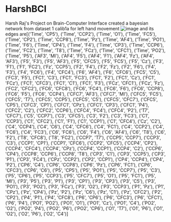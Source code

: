 # HarshBCI
Harsh Raj's Project on Brain-Computer Interface
created a bayesian network from dataset 1 calib1a for left hand movement ![image](https://github.com/user-attachments/assets/b35e48e7-852d-46a0-8fa5-4258d83b3774) and its edges are[('Time', 'CP5'), ('Time', 'CCP2'), ('Time', 'O1'), ('Time', 'FC5'), ('Time', 'CP2'), ('Time', 'CCP8'), ('Time', 'Pz'), ('Time', 'AF4'), ('Time', 'PO1'), ('Time', 'F6'), ('Time', 'CP4'), ('Time', 'F4'), ('Time', 'CP3'), ('Time', 'CCP6'), ('Time', 'FC2'), ('Time', 'T8'), ('Time', 'FCz'), ('Time', 'CFC1'), ('Time', 'PO2'), ('Time', 'P5'), ('AF3', 'MI'), ('AF4', 'F5'), ('AF4', 'F1'), ('AF4', 'Fz'), ('AF4', 'AF3'), ('F5', 'F3'), ('F5', 'AF3'), ('F5', 'CFC5'), ('F5', 'FC5'), ('F5', 'Cz'), ('F3', 'F1'), ('F1', 'FC2'), ('Fz', 'CCP5'), ('F2', 'F4'), ('F2', 'Fz'), ('F2', 'F6'), ('F4', 'F3'), ('F4', 'FC6'), ('F4', 'CFC4'), ('F6', 'AF4'), ('F6', 'CFC6'), ('FC5', 'C5'), ('FC3', 'F5'), ('FC1', 'C3'), ('FC1', 'FC3'), ('FC1', 'F2'), ('FC1', 'Cz'), ('FC1', 'FCz'), ('FC1', 'CFC3'), ('FC1', 'C1'), ('FC1', 'F3'), ('FCz', 'CFC1'), ('FCz', 'Fz'), ('FC2', 'CFC2'), ('FC6', 'CFC8'), ('FC6', 'FC4'), ('FC6', 'F6'), ('FC6', 'CCP8'), ('FC6', 'F5'), ('FC6', 'CCP4'), ('CFC7', 'AF3'), ('CFC7', 'MI'), ('CFC5', 'FC5'), ('CFC5', 'T7'), ('CFC5', 'CCP5'), ('CFC5', 'C5'), ('CFC5', 'CFC7'), ('CFC5', 'CP5'), ('CFC3', 'CP1'), ('CFC1', 'CPz'), ('CFC1', 'CP3'), ('CFC1', 'P4'), ('CFC2', 'C2'), ('CFC2', 'CCP6'), ('CFC4', 'FC4'), ('CFC4', 'P2'), ('T7', 'CFC7'), ('C5', 'CCP7'), ('C3', 'CFC5'), ('C3', 'F2'), ('C3', 'FC3'), ('C1', 'CCP3'), ('C1', 'CFC2'), ('C1', 'F1'), ('C1', 'CCP1'), ('C1', 'CFC4'), ('Cz', 'C2'), ('C4', 'CCP4'), ('C4', 'C6'), ('C4', 'CFC6'), ('C4', 'FC1'), ('C4', 'CCP2'), ('C4', 'FC6'), ('C4', 'FC3'), ('C6', 'FC6'), ('C6', 'F4'), ('C6', 'AF4'), ('C6', 'T8'), ('C6', 'F2'), ('T8', 'CFC8'), ('T8', 'FC2'), ('CCP7', 'T7'), ('CCP5', 'CCP7'), ('CCP3', 'C3'), ('CCP1', 'CP1'), ('CCP1', 'CFC6'), ('CCP2', 'CFC5'), ('CCP4', 'CP2'), ('CCP4', 'CFC4'), ('CCP4', 'CPz'), ('CCP4', 'CCP1'), ('CCP4', 'C2'), ('CCP6', 'CP4'), ('CCP8', 'CCP6'), ('CCP8', 'T8'), ('CP3', 'C1'), ('CP3', 'CCP5'), ('CP3', 'P1'), ('CP3', 'FC4'), ('CPz', 'CCP2'), ('CP2', 'CCP1'), ('CP4', 'CCP4'), ('CP4', 'P2'), ('CP6', 'C4'), ('CP6', 'CCP8'), ('CP6', 'Pz'), ('CP6', 'FC1'), ('CP6', 'CFC3'), ('CP6', 'C6'), ('P5', 'CP5'), ('P5', 'PO1'), ('P5', 'CCP7'), ('P5', 'C3'), ('P5', 'CP6'), ('P5', 'CCP3'), ('P5', 'CFC7'), ('P5', 'O1'), ('P5', 'FC1'), ('P5', 'MI'), ('P3', 'P5'), ('P3', 'P1'), ('P3', 'CP1'), ('P3', 'CP3'), ('P3', 'C5'), ('P3', 'PO1'), ('P3', 'PO2'), ('P3', 'FCz'), ('P3', 'O2'), ('P3', 'CCP3'), ('P1', 'Pz'), ('P1', 'CPz'), ('Pz', 'CP4'), ('Pz', 'P2'), ('Pz', 'C6'), ('Pz', 'C1'), ('Pz', 'CFC2'), ('P2', 'CP2'), ('P4', 'P1'), ('P4', 'CFC8'), ('P6', 'CP6'), ('P6', 'CFC3'), ('P6', 'CFC1'), ('P6', 'P4'), ('PO1', 'PO2'), ('PO1', 'O1'), ('PO1', 'Cz'), ('PO1', 'C4'), ('PO2', 'O2'), ('PO2', 'P4'), ('PO2', 'P6'), ('PO2', 'CP6'), ('O1', 'T7'), ('O1', 'P6'), ('O1', 'O2'), ('O2', 'P6'), ('O2', 'C4')]
